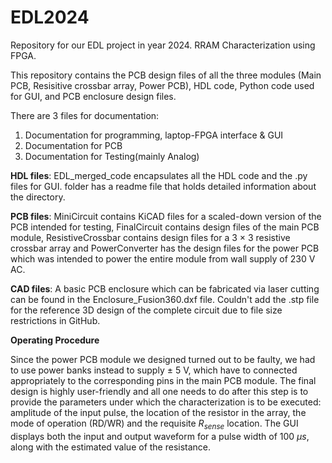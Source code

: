 # EDL2024
Repository for our EDL project in year 2024. RRAM Characterization using FPGA.

This repository contains the PCB design files of all the three modules (Main PCB, Resisitive crossbar array, Power PCB), HDL code, Python code used for GUI, and PCB enclosure design files.

There are 3 files for documentation:
1. Documentation for programming, laptop-FPGA interface & GUI
2. Documentation for PCB
3. Documentation for Testing(mainly Analog)

**HDL files**: EDL_merged_code encapsulates all the HDL code and the .py files for GUI. folder has a readme file that holds detailed information about the directory.

**PCB files**: MiniCircuit contains KiCAD files for a scaled-down version of the PCB intended for testing, FinalCircuit contains design files of the main PCB module, ResistiveCrossbar contains design files for a 3 $\times$ 3 resistive crossbar array and PowerConverter has the design files for the power PCB which was intended to power the entire module from wall supply of 230 V AC. 

**CAD files**: A basic PCB enclosure which can be fabricated via laser cutting can be found in the Enclosure_Fusion360.dxf file. Couldn't add the .stp file for the reference 3D design of the complete circuit due to file size restrictions in GitHub. 

**Operating Procedure**

Since the power PCB module we designed turned out to be faulty, we had to use power banks instead to supply $\pm$ 5 V, which have to connected appropriately to the corresponding pins in the main PCB module. The final design is highly user-friendly and all one needs to do after this step is to provide the parameters under which the characterization is to be executed: amplitude of the input pulse, the location of the resistor in the array, the mode of operation (RD/WR) and the requisite $R_{sense}$ location. The GUI displays both the input and output waveform for a pulse width of 100 $\mu s$, along with the estimated value of the resistance. 

